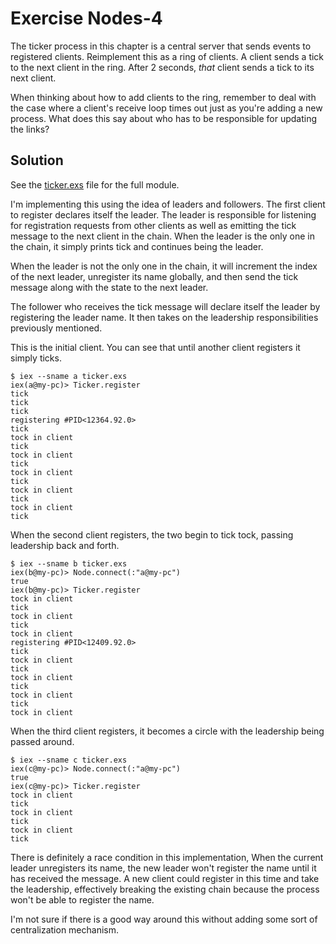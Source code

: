 # Exercise Nodes-4
The ticker process in this chapter is a central server that sends events to registered clients. Reimplement this as a ring of clients. A client sends a tick to the next client in the ring. After 2 seconds, *that* client sends a tick to its next client.

When thinking about how to add clients to the ring, remember to deal with the case where a client's receive loop times out just as you're adding a new process. What does this say about who has to be responsible for updating the links?

## Solution
See the [ticker.exs](./ticker.exs) file for the full module.

I'm implementing this using the idea of leaders and followers. The first client to register declares itself the leader. The leader is responsible for listening for registration requests from other clients as well as emitting the tick message to the next client in the chain. When the leader is the only one in the chain, it simply prints tick and continues being the leader.

When the leader is not the only one in the chain, it will increment the index of the next leader, unregister its name globally, and then send the tick message along with the state to the next leader.

The follower who receives the tick message will declare itself the leader by registering the leader name. It then takes on the leadership responsibilities previously mentioned.

This is the initial client. You can see that until another client registers it simply ticks.
```
$ iex --sname a ticker.exs
iex(a@my-pc)> Ticker.register
tick
tick
tick
registering #PID<12364.92.0>
tick
tock in client
tick
tock in client
tick
tock in client
tick
tock in client
tick
tock in client
tick
```

When the second client registers, the two begin to tick tock, passing leadership back and forth.
```
$ iex --sname b ticker.exs
iex(b@my-pc)> Node.connect(:"a@my-pc")
true
iex(b@my-pc)> Ticker.register
tock in client
tick
tock in client
tick
tock in client
registering #PID<12409.92.0>
tick
tock in client
tick
tock in client
tick
tock in client
tick
tock in client
```

When the third client registers, it becomes a circle with the leadership being passed around.
```
$ iex --sname c ticker.exs
iex(c@my-pc)> Node.connect(:"a@my-pc")
true
iex(c@my-pc)> Ticker.register
tock in client
tick
tock in client
tick
tock in client
tick
```

There is definitely a race condition in this implementation, When the current leader unregisters its name, the new leader won't register the name until it has received the message. A new client could register in this time and take the leadership, effectively breaking the existing chain because the process won't be able to register the name.

I'm not sure if there is a good way around this without adding some sort of centralization mechanism.
